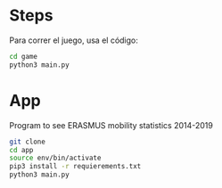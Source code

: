 # Steps

Para correr el juego, usa el código:
```sh
cd game 
python3 main.py
```

# App

Program to see ERASMUS mobility statistics 2014-2019

```sh
git clone
cd app
source env/bin/activate
pip3 install -r requierements.txt
python3 main.py
```

